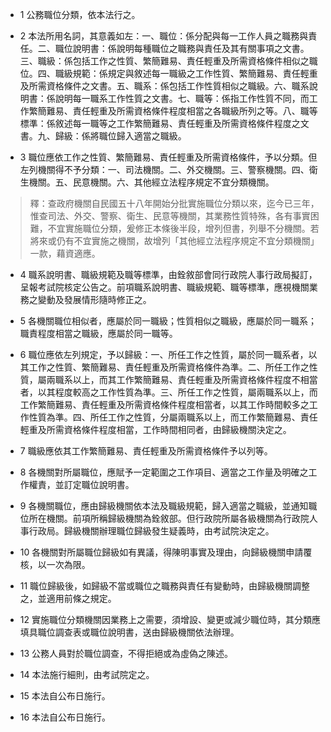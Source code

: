 * 1 公務職位分類，依本法行之。

* 2 本法所用名詞，其意義如左：一、職位：係分配與每一工作人員之職務與責任。二、職位說明書：係說明每種職位之職務與責任及其有關事項之文書。三、職級：係包括工作之性質、繁簡難易、責任輕重及所需資格條件相似之職位。四、職級規範：係規定與敘述每一職級之工作性質、繁簡難易、責任輕重及所需資格條件之文書。五、職系：係包括工作性質相似之職級。六、職系說明書：係說明每一職系工作性質之文書。七、職等：係指工作性質不同，而工作繁簡難易、責任輕重及所需資格條件程度相當之各職級所列之等。八、職等標準：係敘述每一職等之工作繁簡難易、責任輕重及所需資格條件程度之文書。九、歸級：係將職位歸入適當之職級。

* 3 職位應依工作之性質、繁簡難易、責任輕重及所需資格條件，予以分類。但左列機關得不予分類：一、司法機關。二、外交機關。三、警察機關。四、衛生機關。五、民意機關。六、其他經立法程序規定不宜分類機關。

> 釋：查政府機關自民國五十八年開始分批實施職位分類以來，迄今已三年，惟查司法、外交、警察、衛生、民意等機關，其業務性質特殊，各有事實困難，不宜實施職位分類，爰修正本條後半段，增列但書，列舉不分機關。若將來或仍有不宜實施之機關，故增列「其他經立法程序規定不宜分類機關」一款，藉資適應。

* 4 職系說明書、職級規範及職等標準，由銓敘部會同行政院人事行政局擬訂，呈報考試院核定公告之。前項職系說明書、職級規範、職等標準，應視機關業務之變動及發展情形隨時修正之。

* 5 各機關職位相似者，應屬於同一職級；性質相似之職級，應屬於同一職系；職責程度相當之職級，應屬於同一職等。

* 6 職位應依左列規定，予以歸級：一、所任工作之性質，屬於同一職系者，以其工作之性質、繁簡難易、責任輕重及所需資格條件為準。二、所任工作之性質，屬兩職系以上，而其工作繁簡難易、責任輕重及所需資格條件程度不相當者，以其程度較高之工作性質為準。三、所任工作之性質，屬兩職系以上，而工作繁簡難易、責任輕重及所需資格條件程度相當者，以其工作時間較多之工作性質為準。四、所任工作之性質，分屬兩職系以上，而工作繁簡難易、責任輕重及所需資格條件程度相當，工作時間相同者，由歸級機關決定之。

* 7 職級應依其工作繁簡難易、責任輕重及所需資格條件予以列等。

* 8 各機關對所屬職位，應賦予一定範圍之工作項目、適當之工作量及明確之工作權責，並訂定職位說明書。

* 9 各機關職位，應由歸級機關依本法及職級規範，歸入適當之職級，並通知職位所在機關。前項所稱歸級機關為銓敘部。但行政院所屬各級機關為行政院人事行政局。歸級機關辦理職位歸級發生疑義時，由考試院決定之。

* 10 各機關對所屬職位歸級如有異議，得陳明事實及理由，向歸級機關申請覆核，以一次為限。

* 11 職位歸級後，如歸級不當或職位之職務與責任有變動時，由歸級機關調整之，並適用前條之規定。

* 12 實施職位分類機關因業務上之需要，須增設、變更或減少職位時，其分類應填具職位調查表或職位說明書，送由歸級機關依法辦理。

* 13 公務人員對於職位調查，不得拒絕或為虛偽之陳述。

* 14 本法施行細則，由考試院定之。

* 15 本法自公布日施行。

* 16 本法自公布日施行。

